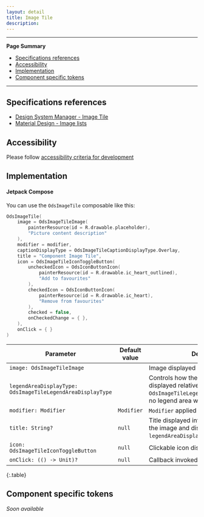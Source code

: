 ```yaml
---
layout: detail
title: Image Tile
description:
---
```


---

**Page Summary**

* [Specifications references](#specifications-references)
* [Accessibility](#accessibility)
* [Implementation](#implementation)
* [Component specific tokens](#component-specific-tokens)

---

## Specifications references

- [Design System Manager - Image Tile](https://system.design.orange.com/0c1af118d/p/49434d-image-item)
- [Material Design - Image lists](https://m2.material.io/components/image-lists)

## Accessibility

Please follow [accessibility criteria for development](https://a11y-guidelines.orange.com/en/mobile/android/development/)

## Implementation

#### Jetpack Compose

You can use the `OdsImageTile` composable like this:

```kotlin
OdsImageTile(
    image = OdsImageTileImage(
        painterResource(id = R.drawable.placeholder),
        "Picture content description"
    ),
    modifier = modifier,
    captionDisplayType = OdsImageTileCaptionDisplayType.Overlay,
    title = "Component Image Tile",
    icon = OdsImageTileIconToggleButton(
        uncheckedIcon = OdsIconButtonIcon(
            painterResource(id = R.drawable.ic_heart_outlined),
            "Add to favourites"
        ),
        checkedIcon = OdsIconButtonIcon(
            painterResource(id = R.drawable.ic_heart),
            "Remove from favourites"
        ),
        checked = false,
        onCheckedChange = { },
    ),
    onClick = { }
)
```

Parameter | Default value | Description
-- | -- | --
`image: OdsImageTileImage` | | Image displayed into the tile
`legendAreaDisplayType: OdsImageTileLegendAreaDisplayType` | | Controls how the title and the icon are displayed relatively to the image. If set to `OdsImageTileLegendAreaDisplayType.None`, no legend area will be displayed.
`modifier: Modifier` | `Modifier` | `Modifier` applied to the image tile
`title: String?` | `null` | Title displayed into the tile. It is linked to the image and displayed according to the `legendAreaDisplayType` value.
`icon: OdsImageTileIconToggleButton` | `null` | Clickable icon displayed next to the `title`
`onClick: (() -> Unit)?` | `null` | Callback invoked on tile click
{:.table}

## Component specific tokens

_Soon available_